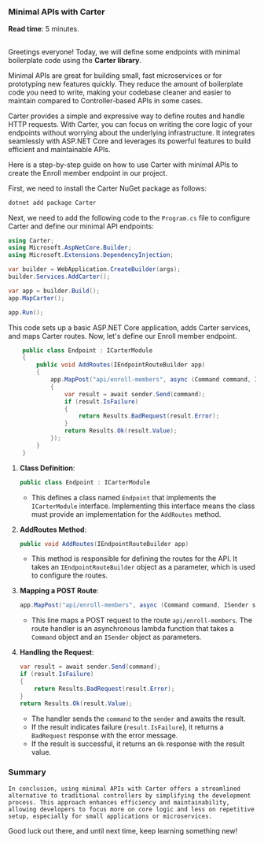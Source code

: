 ### Minimal APIs with Carter

**Read time**: 5 minutes.
##

Greetings everyone! Today, we will define some endpoints with minimal boilerplate code using the **Carter library**.

Minimal APIs are great for building small, fast microservices or for prototyping new features quickly. They reduce the amount of boilerplate code you need to write, making your codebase cleaner and easier to maintain compared to Controller-based APIs in some cases.

Carter provides a simple and expressive way to define routes and handle HTTP requests. With Carter, you can focus on writing the core logic of your endpoints without worrying about the underlying infrastructure. It integrates seamlessly with ASP.NET Core and leverages its powerful features to build efficient and maintainable APIs.

Here is a step-by-step guide on how to use Carter with minimal APIs to create the Enroll member endpoint in our project.

First, we need to install the Carter NuGet package as follows:

```c#
dotnet add package Carter
```

Next, we need to add the following code to the `Program.cs` file to configure Carter and define our minimal API endpoints:

```c#
using Carter;
using Microsoft.AspNetCore.Builder;
using Microsoft.Extensions.DependencyInjection;

var builder = WebApplication.CreateBuilder(args);
builder.Services.AddCarter();

var app = builder.Build();
app.MapCarter();

app.Run();
```

This code sets up a basic ASP.NET Core application, adds Carter services, and maps Carter routes. Now, let's define our Enroll member endpoint.

```c#
    public class Endpoint : ICarterModule
    {
        public void AddRoutes(IEndpointRouteBuilder app)
        {
            app.MapPost("api/enroll-members", async (Command command, ISender sender) =>
            {
                var result = await sender.Send(command);
                if (result.IsFailure)
                {
                    return Results.BadRequest(result.Error);
                }
                return Results.Ok(result.Value);
            });
        }
    }
```

1. **Class Definition**:
    ```csharp
    public class Endpoint : ICarterModule
    ```
    - This defines a class named `Endpoint` that implements the `ICarterModule` interface. Implementing this interface means the class must provide an implementation for the `AddRoutes` method.

2. **AddRoutes Method**:
    ```csharp
    public void AddRoutes(IEndpointRouteBuilder app)
    ```
    - This method is responsible for defining the routes for the API. It takes an `IEndpointRouteBuilder` object as a parameter, which is used to configure the routes.

3. **Mapping a POST Route**:
    ```csharp
    app.MapPost("api/enroll-members", async (Command command, ISender sender) =>
    ```
    - This line maps a POST request to the route `api/enroll-members`. The route handler is an asynchronous lambda function that takes a `Command` object and an `ISender` object as parameters.

4. **Handling the Request**:
    ```csharp
    var result = await sender.Send(command);
    if (result.IsFailure)
    {
        return Results.BadRequest(result.Error);
    }
    return Results.Ok(result.Value);
    ```
    - The handler sends the `command` to the `sender` and awaits the result.
    - If the result indicates failure (`result.IsFailure`), it returns a `BadRequest` response with the error message.
    - If the result is successful, it returns an `Ok` response with the result value.

 ### Summary

    In conclusion, using minimal APIs with Carter offers a streamlined alternative to traditional controllers by simplifying the development process. This approach enhances efficiency and maintainability, allowing developers to focus more on core logic and less on repetitive setup, especially for small applications or microservices.



Good luck out there, and until next time, keep learning something new!    
